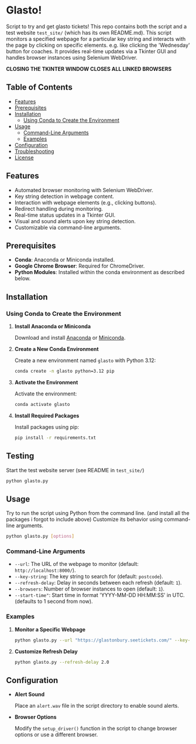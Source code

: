 # Glasto!

Script to try and get glasto tickets!
This repo contains both the script and a test website `test_site/` (which has its own README.md).
This script monitors a specified webpage for a particular key string and interacts with the page by clicking on specific elements.
e.g. like clicking the 'Wednesday' button for coaches.
It provides real-time updates via a Tkinter GUI and handles browser instances using Selenium WebDriver.

**CLOSING THE TKINTER WINDOW CLOSES ALL LINKED BROWSERS**


## Table of Contents

- [Features](#features)
- [Prerequisites](#prerequisites)
- [Installation](#installation)
  - [Using Conda to Create the Environment](#using-conda-to-create-the-environment)
- [Usage](#usage)
  - [Command-Line Arguments](#command-line-arguments)
  - [Examples](#examples)
- [Configuration](#configuration)
- [Troubleshooting](#troubleshooting)
- [License](#license)

## Features

- Automated browser monitoring with Selenium WebDriver.
- Key string detection in webpage content.
- Interaction with webpage elements (e.g., clicking buttons).
- Redirect handling during monitoring.
- Real-time status updates in a Tkinter GUI.
- Visual and sound alerts upon key string detection.
- Customizable via command-line arguments.

## Prerequisites

- **Conda**: Anaconda or Miniconda installed.
- **Google Chrome Browser**: Required for ChromeDriver.
- **Python Modules**: Installed within the conda environment as described below.

## Installation

### Using Conda to Create the Environment

1. **Install Anaconda or Miniconda**

   Download and install [Anaconda](https://www.anaconda.com/products/individual) or [Miniconda](https://docs.conda.io/en/latest/miniconda.html).

2. **Create a New Conda Environment**

   Create a new environment named `glasto` with Python 3.12:

   ```bash
   conda create -n glasto python=3.12 pip
   ```

3. **Activate the Environment**

   Activate the environment:

   ```bash
   conda activate glasto
   ```

4. **Install Required Packages**

   Install packages using pip:

   ```bash
   pip install -r requirements.txt
   ```

## Testing
Start the test website server (see README in `test_site/`)

```bash
python glasto.py
```

## Usage

Try to run the script using Python from the command line. (and install all the packages i forgot to include above)
Customize its behavior using command-line arguments.

```bash
python glasto.py [options]
```

### Command-Line Arguments

- `--url`: The URL of the webpage to monitor (default: `http://localhost:8000/`).
- `--key-string`: The key string to search for (default: `postcode`).
- `--refresh-delay`: Delay in seconds between each refresh (default: `1`).
- `--browsers`: Number of browser instances to open (default: `1`).
- `--start-time"`: Start time in format 'YYYY-MM-DD HH:MM:SS' in UTC. (defaults to 1 second from now).

### Examples

1. **Monitor a Specific Webpage**

   ```bash
   python glasto.py --url "https://glastonbury.seetickets.com/" --key-string "postcode" --iterations 5
   ```

2. **Customize Refresh Delay**

   ```bash
   python glasto.py --refresh-delay 2.0
   ```


## Configuration

- **Alert Sound**

  Place an `alert.wav` file in the script directory to enable sound alerts.

- **Browser Options**

  Modify the `setup_driver()` function in the script to change browser options or use a different browser.